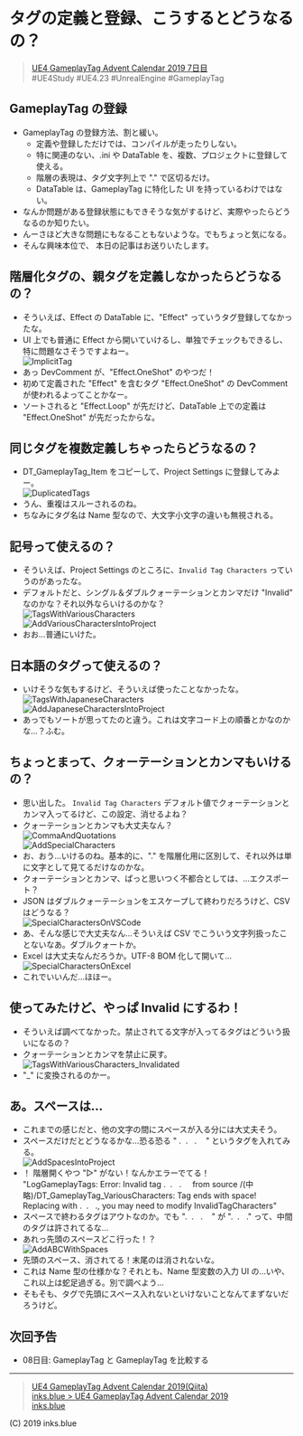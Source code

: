 # タグの定義と登録、こうするとどうなるの？

> [UE4 GameplayTag Advent Calendar 2019 7日目](https://qiita.com/advent-calendar/2019/ue4-gameplaytag)  
>#UE4Study #UE4.23 #UnrealEngine #GameplayTag

## GameplayTag の登録

* GameplayTag の登録方法、割と緩い。
    * 定義や登録しただけでは、コンパイルが走ったりしない。
    * 特に関連のない、.ini や DataTable を、複数、プロジェクトに登録して使える。
    * 階層の表現は、タグ文字列上で "." で区切るだけ。
    * DataTable は、GameplayTag に特化した UI を持っているわけではない。
* なんか問題がある登録状態にもできそうな気がするけど、実際やったらどうなるのか知りたい。
* んーさほど大きな問題にもなることもないような。でもちょっと気になる。
* そんな興味本位で、 本日の記事はお送りいたします。

## 階層化タグの、親タグを定義しなかったらどうなるの？

* そういえば、Effect の DataTable に、"Effect" っていうタグ登録してなかったな。
* UI 上でも普通に Effect から開いていけるし、単独でチェックもできるし、特に問題なさそうですよねー。  
![ImplicitTag](./Images/Day07_ImplicitTag.gif)
* あっ DevComment が、"Effect.OneShot" のやつだ！
* 初めて定義された "Effect" を含むタグ "Effect.OneShot" の DevComment が使われるよってことかなー。
* ソートされると "Effect.Loop" が先だけど、DataTable 上での定義は "Effect.OneShot" が先だったからな。

## 同じタグを複数定義しちゃったらどうなるの？

* DT_GameplayTag_Item をコピーして、Project Settings に登録してみよー。  
![DuplicatedTags](./Images/Day07_DuplicatedTags.png)
* うん、重複はスルーされるのね。
* ちなみにタグ名は Name 型なので、大文字小文字の違いも無視される。

## 記号って使えるの？

* そういえば、Project Settings のところに、`Invalid Tag Characters` っていうのがあったな。
* デフォルトだと、シングル＆ダブルクォーテーションとカンマだけ "Invalid" なのかな？それ以外ならいけるのかな？  
![TagsWithVariousCharacters](./Images/Day07_TagsWithVariousCharacters.png)  
![AddVariousCharactersIntoProject](./Images/Day07_AddVariousCharactersIntoProject.gif)
* おお…普通にいけた。

## 日本語のタグって使えるの？

* いけそうな気もするけど、そういえば使ったことなかったな。  
![TagsWithJapaneseCharacters](./Images/Day07_TagsWithJapaneseCharacters.png)  
![AddJapaneseCharactersIntoProject](./Images/Day07_AddJapaneseCharactersIntoProject.png)
* あっでもソートが思ってたのと違う。これは文字コード上の順番とかなのかな…？ふむ。

## ちょっとまって、クォーテーションとカンマもいけるの？

* 思い出した。 `Invalid Tag Characters` デフォルト値でクォーテーションとカンマ入ってるけど、この設定、消せるよね？
* クォーテーションとカンマも大丈夫なん？  
![CommaAndQuotations](./Images/Day07_CommaAndQuotations.png)  
![AddSpecialCharacters](./Images/Day07_AddSpecialCharacters.png)
* お、おう…いけるのね。基本的に、"." を階層化用に区別して、それ以外は単に文字として見てるだけなのかな。
* クォーテーションとカンマ、ぱっと思いつく不都合としては、…エクスポート？
* JSON はダブルクォーテーションをエスケープして終わりだろうけど、CSV はどうなる？  
![SpecialCharactersOnVSCode](./Images/Day07_SpecialCharactersOnVSCode.png)
* あ、そんな感じで大丈夫なん…そういえば CSV でこういう文字列扱ったことないなあ。ダブルクォートか。
* Excel は大丈夫なんだろうか。UTF-8 BOM 化して開いて…  
![SpecialCharactersOnExcel](./Images/Day07_SpecialCharactersOnExcel.png)
* これでいいんだ…ほほー。

## 使ってみたけど、やっぱ Invalid にするわ！

* そういえば調べてなかった。禁止されてる文字が入ってるタグはどういう扱いになるの？
* クォーテーションとカンマを禁止に戻す。  
![TagsWithVariousCharacters_Invalidated](./Images/Day07_TagsWithVariousCharacters_Invalidated.png)
* "_" に変換されるのかー。

## あ。スペースは…

* これまでの感じだと、他の文字の間にスペースが入る分には大丈夫そう。
* スペースだけだとどうなるかな…恐る恐る "&nbsp;.&nbsp;&nbsp;.&nbsp;&nbsp;&nbsp;.&nbsp;&nbsp;&nbsp;&nbsp;" というタグを入れてみる。  
![AddSpacesIntoProject](./Images/Day07_AddSpacesIntoProject.png)
* ！ 階層開くやつ "▷" がない！なんかエラーでてる！  
"LogGameplayTags: Error: Invalid tag .&nbsp;&nbsp;.&nbsp;&nbsp;&nbsp;.&nbsp;&nbsp;&nbsp;&nbsp; from source /(中略)/DT_GameplayTag_VariousCharacters: Tag ends with space! Replacing with .&nbsp;&nbsp;.&nbsp;&nbsp;&nbsp;., you may need to modify InvalidTagCharacters"
* スペースで終わるタグはアウトなのか。でも ".&nbsp;&nbsp;.&nbsp;&nbsp;&nbsp;.&nbsp;&nbsp;&nbsp;&nbsp;" が ".&nbsp;&nbsp;.&nbsp;&nbsp;&nbsp;." って、中間のタグは許されてるな…
* あれっ先頭のスペースどこ行った！？  
![AddABCWithSpaces](./Images/Day07_AddABCWithSpaces.gif)
* 先頭のスペース、消されてる！末尾のは消されないな。
* これは Name 型の仕様かな？それとも、Name 型変数の入力 UI の…いや、これ以上は蛇足過ぎる。別で調べよう…
* そもそも、タグで先頭にスペース入れないといけないことなんてまずないだろうけど。

## 次回予告

* 08日目: GameplayTag と GameplayTag を比較する

---

> [UE4 GameplayTag Advent Calendar 2019(Qiita)](https://qiita.com/advent-calendar/2019/ue4-gameplaytag)  
> [inks.blue > UE4 GameplayTag Advent Calendar 2019](./Index.md)  
> [inks.blue](../../)

(C) 2019 inks.blue
